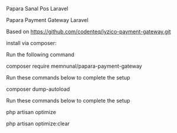 

Papara Sanal Pos Laravel

Papara Payment Gateway Laravel


Based on https://github.com/codenteq/iyzico-payment-gateway.git





install via composer:



Run the following command

composer require memnunal/papara-payment-gateway

Run these commands below to complete the setup

composer dump-autoload

Run these commands below to complete the setup

php artisan optimize

php artisan optimize:clear
